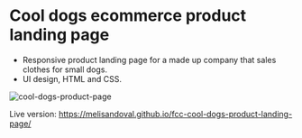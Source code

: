 # Cool dogs ecommerce product landing page

- Responsive product landing page for a made up company that sales clothes for small dogs.
- UI design, HTML and CSS.

![cool-dogs-product-page](https://user-images.githubusercontent.com/94930294/211426075-a6c797ec-6338-4c6c-80bb-fe66abd68bc7.gif)

Live version: https://melisandoval.github.io/fcc-cool-dogs-product-landing-page/ 
